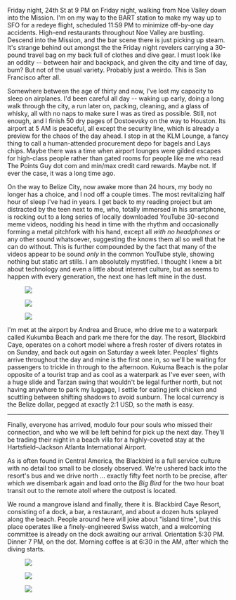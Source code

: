 Friday night, 24th St at 9 PM on Friday night, walking from Noe Valley down into the Mission. I'm on my way to the BART station to make my way up to SFO for a redeye flight, scheduled 11:59 PM to minimize off-by-one day accidents. High-end restaurants throughout Noe Valley are bustling. Descend into the Mission, and the bar scene there is just picking up steam. It's strange behind out amongst the the Friday night revelers carrying a 30-pound travel bag on my back full of clothes and dive gear. I must look like an oddity -- between hair and backpack, and given the city and time of day, bum? But not of the usual variety. Probably just a weirdo. This is San Francisco after all.

Somewhere between the age of thirty and now, I've lost my capacity to sleep on airplanes. I'd been careful all day -- waking up early, doing a long walk through the city, a run later on, packing, cleaning, and a glass of whisky, all with no naps to make sure I was as tired as possible. Still, not enough, and I finish 50 dry pages of Dostoevsky on the way to Houston. Its airport at 5 AM is peaceful, all except the security line, which is already a preview for the chaos of the day ahead. I stop in at the KLM Lounge, a fancy thing to call a human-attended procurement depo for bagels and Lays chips. Maybe there was a time when airport lounges were gilded escapes for high-class people rather than gated rooms for people like me who read The Points Guy dot com and min/max credit card rewards. Maybe not. If ever the case, it was a long time ago.

On the way to Belize City, now awake more than 24 hours, my body no longer has a choice, and I nod off a couple times. The most revitalizing half hour of sleep I've had in years. I get back to my reading project but am distracted by the teen next to me, who, totally immersed in his smartphone, is rocking out to a long series of locally downloaded YouTube 30-second meme videos, nodding his head in time with the rhythm and occasionally forming a metal pitchfork with his hand, except all _with no headphones_ or any other sound whatsoever, suggesting the knows them all so well that he can do without. This is further compounded by the fact that many of the videos appear to be sound _only_ in the common YouTube style, showing nothing but static art stills. I am absolutely mystified. I thought I knew a bit about technology and even a little about internet culture, but as seems to happen with every generation, the next one has left mine in the dust.

<figure><img src="/photographs/{{DownloadedImage .Ctx "/belize/01/kukumba-beach-1" "https://www.dropbox.com/s/sdqodxaha2wk8se/2W4A1501.JPG?dl=1" 1200}}" loading="lazy"></figure>

<figure><img src="/photographs/{{DownloadedImage .Ctx "/belize/01/kukumba-beach-2" "https://www.dropbox.com/s/x9ayir39ccp8b6j/2W4A1504.JPG?dl=1" 1200}}" loading="lazy"></figure>

<figure><img src="/photographs/{{DownloadedImage .Ctx "/belize/01/kukumba-beach-3" "https://www.dropbox.com/s/8aygspzcj6nutfd/2W4A1505.JPG?dl=1" 1200}}" loading="lazy"></figure>

I'm met at the airport by Andrea and Bruce, who drive me to a waterpark called Kukumba Beach and park me there for the day. The resort, Blackbird Caye, operates on a cohort model where a fresh roster of divers rotates in on Sunday, and back out again on Saturday a week later. Peoples' flights arrive throughout the day and mine is the first one in, so we'll be waiting for passengers to trickle in through to the afternoon. Kukuma Beach is the polar opposite of a tourist trap and as cool as a waterpark as I've ever seen, with a huge slide and Tarzan swing that wouldn't be legal further north, but not having anywhere to park my luggage, I settle for eating jerk chicken and scuttling between shifting shadows to avoid sunburn. The local currency is the Belize dollar, pegged at exactly 2:1 USD, so the math is easy.

---

Finally, everyone has arrived, modulo four pour souls who missed their connection, and who we will be left behind for pick up the next day. They'll be trading their night in a beach villa for a highly-coveted stay at the Hartsfield–Jackson Atlanta International Airport.

As is often found in Central America, the Blackbird is a full service culture with no detail too small to be closely observed. We're ushered back into the resort's bus and we drive north ... exactly fifty feet north to be precise, after which we disembark again and load onto the _Big Bird_ for the two hour boat transit out to the remote atoll where the outpost is located.

We round a mangrove island and finally, there it is. Blackbird Caye Resort, consisting of a dock, a bar, a restaurant, and about a dozen huts splayed along the beach. People around here will joke about "island time", but this place operates like a finely-engineered Swiss watch, and a welcoming committee is already on the dock awaiting our arrival. Orientation 5:30 PM. Dinner 7 PM, on the dot. Morning coffee is at 6:30 in the AM, after which the diving starts.

<figure><img src="/photographs/{{DownloadedImage .Ctx "/belize/01/blackbird-1" "https://www.dropbox.com/s/198kqc5mw6jdh3f/2W4A1626-from-water.JPG?dl=1" 1200}}" loading="lazy"></figure>

<figure><img src="/photographs/{{DownloadedImage .Ctx "/belize/01/blackbird-2" "https://www.dropbox.com/s/9f2dkkb7sc8qfqu/2W4A1543.JPG?dl=1" 1200}}" loading="lazy"></figure>

<figure><img src="/photographs/{{DownloadedImage .Ctx "/belize/01/blackbird-3" "https://www.dropbox.com/s/kagetkpo32rswbk/2W4A1628-crop.jpg?dl=1" 1200}}" loading="lazy"></figure>